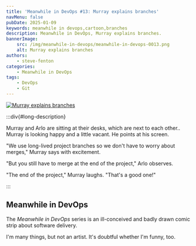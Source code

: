 ```yaml
---
title: 'Meanwhile in DevOps #13: Murray explains branches'
navMenu: false
pubDate: 2025-01-09
keywords: meanwhile in devops,cartoon,branches
description: Meanwhile in DevOps, Murray explains branches.
bannerImage:
    src: /img/meanwhile-in-devops/meanwhile-in-devops-0013.png
    alt: Murray explains branches
authors:
    - steve-fenton
categories:
    - Meanwhile in DevOps
tags:
    - DevOps
    - Git
---
```


<a href="#long-description">
<img src="/img/meanwhile-in-devops/meanwhile-in-devops-0013.png" alt="Murray explains branches" />
</a>

:::div{#long-description}

Murray and Arlo are sitting at their desks, which are next to each other.. Murray is looking happy and a little vacant. He points at his screen.

"We use long-lived project branches so we don't have to worry about merges," Murray says with excitement.

"But you still have to merge at the end of the project," Arlo observes.

"The end of the project," Murray laughs. "That's a good one!"

:::

## Meanwhile in DevOps

The *Meanwhile in DevOps* series is an ill-conceived and badly drawn comic strip about software delivery.

I'm many things, but not an artist. It's doubtful whether I'm funny, too.